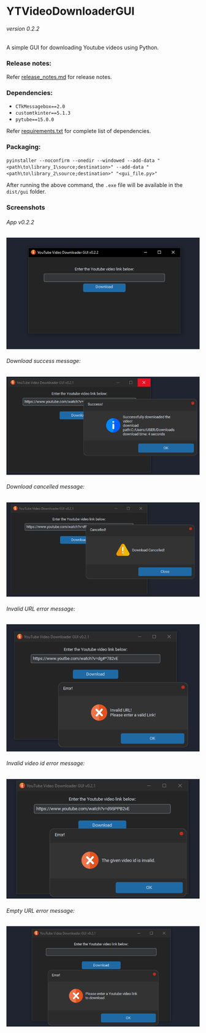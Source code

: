 # **YTVideoDownloaderGUI**

###### version 0.2.2

A simple GUI for downloading Youtube videos using Python.

### Release notes:

Refer [release_notes.md](release_notes.md) for release notes.

### Dependencies:

* `CTkMessagebox==2.0`
* `customtkinter==5.1.3`
* `pytube==15.0.0`

Refer [requirements.txt](requirements.txt) for complete list of dependencies.

### Packaging:

`pyinstaller --noconfirm --onedir --windowed --add-data "<path\to\library_1\source;destination>" --add-data "<path\to\library_2\source;destination>" "<gui_file.py>"`

After running the above command, the `.exe` file will be available in the `dist/gui` folder.

### Screenshots

###### App v0.2.2

![App v0.2.2](images/screenshots/v0.2.2/App_v0.2.2.png)

###### Download success message:

![Download success v0.2.1](images/screenshots/v0.2.1/download_success_v0.2.1.png)

###### Download cancelled message:

![Download cancelled v0.2.1](images/screenshots/v0.2.1/download_cancelled_v0.2.1.png)

###### Invalid URL error message:

![Invalid URL error v0.2.1](images/screenshots/v0.2.1/invalid_url_error_v0.2.1.png)

###### Invalid video id error message:

![Invalid URL error v0.2.1](images/screenshots/v0.2.1/invalid_video_id_error_v0.2.1.png)

###### Empty URL error message:

![Empty URL error v0.2.1](images/screenshots/v0.2.1/empty_url_error_v0.2.1.png)

